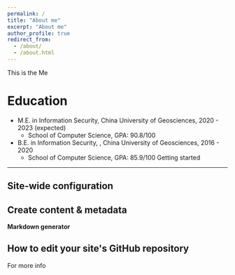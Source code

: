 ```yaml
---
permalink: /
title: "About me"
excerpt: "About me"
author_profile: true
redirect_from: 
  - /about/
  - /about.html
---
```


This is the Me

Education
======
* M.E. in Information Security, China University of Geosciences, 2020 - 2023 (expected)
  *   School of Computer Science, GPA: 90.8/100
* B.E. in Information Security, , China University of Geosciences, 2016 - 2020
  *   School of Computer Science, GPA: 85.9/100
Getting started
------

Site-wide configuration
------


Create content & metadata
------


**Markdown generator**


How to edit your site's GitHub repository
------


For more info

